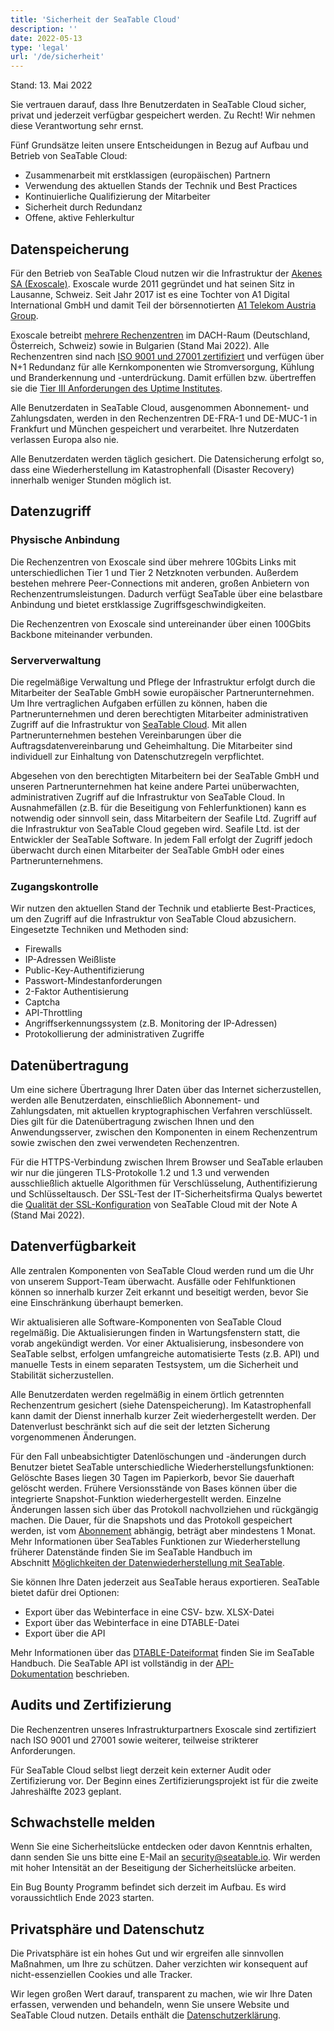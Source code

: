 ```yaml
---
title: 'Sicherheit der SeaTable Cloud'
description: ''
date: 2022-05-13
type: 'legal'
url: '/de/sicherheit'
---
```


Stand: 13. Mai 2022

Sie vertrauen darauf, dass Ihre Benutzerdaten in SeaTable Cloud sicher, privat und jederzeit verfügbar gespeichert werden. Zu Recht! Wir nehmen diese Verantwortung sehr ernst.

Fünf Grundsätze leiten unsere Entscheidungen in Bezug auf Aufbau und Betrieb von SeaTable Cloud:

- Zusammenarbeit mit erstklassigen (europäischen) Partnern
- Verwendung des aktuellen Stands der Technik und Best Practices
- Kontinuierliche Qualifizierung der Mitarbeiter
- Sicherheit durch Redundanz
- Offene, aktive Fehlerkultur

## Datenspeicherung

Für den Betrieb von SeaTable Cloud nutzen wir die Infrastruktur der [Akenes SA (Exoscale)](https://www.exoscale.com/). Exoscale wurde 2011 gegründet und hat seinen Sitz in Lausanne, Schweiz. Seit Jahr 2017 ist es eine Tochter von A1 Digital International GmbH und damit Teil der börsennotierten [A1 Telekom Austria Group](https://www.a1.group/de/home).

Exoscale betreibt [mehrere Rechenzentren](https://www.exoscale.com/datacenters/) im DACH-Raum (Deutschland, Österreich, Schweiz) sowie in Bulgarien (Stand Mai 2022). Alle Rechenzentren sind nach [ISO 9001 und 27001 zertifiziert](https://www.exoscale.com/compliance/) und verfügen über N+1 Redundanz für alle Kernkomponenten wie Stromversorgung, Kühlung und Branderkennung und -unterdrückung. Damit erfüllen bzw. übertreffen sie die [Tier III Anforderungen des Uptime Institutes](https://uptimeinstitute.com/tiers).

Alle Benutzerdaten in SeaTable Cloud, ausgenommen Abonnement- und Zahlungsdaten, werden in den Rechenzentren DE-FRA-1 und DE-MUC-1 in Frankfurt und München gespeichert und verarbeitet. Ihre Nutzerdaten verlassen Europa also nie.

Alle Benutzerdaten werden täglich gesichert. Die Datensicherung erfolgt so, dass eine Wiederherstellung im Katastrophenfall (Disaster Recovery) innerhalb weniger Stunden möglich ist.

## Datenzugriff

### Physische Anbindung

Die Rechenzentren von Exoscale sind über mehrere 10Gbits Links mit unterschiedlichen Tier 1 und Tier 2 Netzknoten verbunden. Außerdem bestehen mehrere Peer-Connections mit anderen, großen Anbietern von Rechenzentrumsleistungen. Dadurch verfügt SeaTable über eine belastbare Anbindung und bietet erstklassige Zugriffsgeschwindigkeiten.

Die Rechenzentren von Exoscale sind untereinander über einen 100Gbits Backbone miteinander verbunden.

### Serververwaltung

Die regelmäßige Verwaltung und Pflege der Infrastruktur erfolgt durch die Mitarbeiter der SeaTable GmbH sowie europäischer Partnerunternehmen. Um Ihre vertraglichen Aufgaben erfüllen zu können, haben die Partnerunternehmen und deren berechtigten Mitarbeiter administrativen Zugriff auf die Infrastruktur von [SeaTable Cloud](https://seatable.com/cloud/). Mit allen Partnerunternehmen bestehen Vereinbarungen über die Auftragsdatenvereinbarung und Geheimhaltung. Die Mitarbeiter sind individuell zur Einhaltung von Datenschutzregeln verpflichtet.

Abgesehen von den berechtigten Mitarbeitern bei der SeaTable GmbH und unseren Partnerunternehmen hat keine andere Partei unüberwachten, administrativen Zugriff auf die Infrastruktur von SeaTable Cloud. In Ausnahmefällen (z.B. für die Beseitigung von Fehlerfunktionen) kann es notwendig oder sinnvoll sein, dass Mitarbeitern der Seafile Ltd. Zugriff auf die Infrastruktur von SeaTable Cloud gegeben wird. Seafile Ltd. ist der Entwickler der SeaTable Software. In jedem Fall erfolgt der Zugriff jedoch überwacht durch einen Mitarbeiter der SeaTable GmbH oder eines Partnerunternehmens.

### Zugangskontrolle

Wir nutzen den aktuellen Stand der Technik und etablierte Best-Practices, um den Zugriff auf die Infrastruktur von SeaTable Cloud abzusichern. Eingesetzte Techniken und Methoden sind:

- Firewalls
- IP-Adressen Weißliste
- Public-Key-Authentifizierung
- Passwort-Mindestanforderungen
- 2-Faktor Authentisierung
- Captcha
- API-Throttling
- Angriffserkennungssystem (z.B. Monitoring der IP-Adressen)
- Protokollierung der administrativen Zugriffe

## Datenübertragung

Um eine sichere Übertragung Ihrer Daten über das Internet sicherzustellen, werden alle Benutzerdaten, einschließlich Abonnement- und Zahlungsdaten, mit aktuellen kryptographischen Verfahren verschlüsselt. Dies gilt für die Datenübertragung zwischen Ihnen und den Anwendungsserver, zwischen den Komponenten in einem Rechenzentrum sowie zwischen den zwei verwendeten Rechenzentren.

Für die HTTPS-Verbindung zwischen Ihrem Browser und SeaTable erlauben wir nur die jüngeren TLS-Protokolle 1.2 und 1.3 und verwenden ausschließlich aktuelle Algorithmen für Verschlüsselung, Authentifizierung und Schlüsseltausch. Der SSL-Test der IT-Sicherheitsfirma Qualys bewertet die [Qualität der SSL-Konfiguration](https://www.ssllabs.com/ssltest/) von SeaTable Cloud mit der Note A (Stand Mai 2022).

## Datenverfügbarkeit

Alle zentralen Komponenten von SeaTable Cloud werden rund um die Uhr von unserem Support-Team überwacht. Ausfälle oder Fehlfunktionen können so innerhalb kurzer Zeit erkannt und beseitigt werden, bevor Sie eine Einschränkung überhaupt bemerken.

Wir aktualisieren alle Software-Komponenten von SeaTable Cloud regelmäßig. Die Aktualisierungen finden in Wartungsfenstern statt, die vorab angekündigt werden. Vor einer Aktualisierung, insbesondere von SeaTable selbst, erfolgen umfangreiche automatisierte Tests (z.B. API) und manuelle Tests in einem separaten Testsystem, um die Sicherheit und Stabilität sicherzustellen.

Alle Benutzerdaten werden regelmäßig in einem örtlich getrennten Rechenzentrum gesichert (siehe Datenspeicherung). Im Katastrophenfall kann damit der Dienst innerhalb kurzer Zeit wiederhergestellt werden. Der Datenverlust beschränkt sich auf die seit der letzten Sicherung vorgenommenen Änderungen.

Für den Fall unbeabsichtigter Datenlöschungen und -änderungen durch Benutzer bietet SeaTable unterschiedliche Wiederherstellungsfunktionen: Gelöschte Bases liegen 30 Tagen im Papierkorb, bevor Sie dauerhaft gelöscht werden. Frühere Versionsstände von Bases können über die integrierte Snapshot-Funktion wiederhergestellt werden. Einzelne Änderungen lassen sich über das Protokoll nachvollziehen und rückgängig machen. Die Dauer, für die Snapshots und das Protokoll gespeichert werden, ist vom [Abonnement](https://seatable.io/preise/) abhängig, beträgt aber mindestens 1 Monat. Mehr Informationen über SeaTables Funktionen zur Wiederherstellung früherer Datenstände finden Sie im SeaTable Handbuch im Abschnitt [Möglichkeiten der Datenwiederherstellung mit SeaTable](https://seatable.io/docs/historie-und-versionen/moeglichkeiten-der-datenwiederherstellung/).

Sie können Ihre Daten jederzeit aus SeaTable heraus exportieren. SeaTable bietet dafür drei Optionen:

- Export über das Webinterface in eine CSV- bzw. XLSX-Datei
- Export über das Webinterface in eine DTABLE-Datei
- Export über die API

Mehr Informationen über das [DTABLE-Dateiformat](https://seatable.io/docs/handbuch/expertenwissen/dtable-dateiformat/) finden Sie im SeaTable Handbuch. Die SeaTable API ist vollständig in der [API-Dokumentation](https://api.seatable.io/) beschrieben.

## Audits und Zertifizierung

Die Rechenzentren unseres Infrastrukturpartners Exoscale sind zertifiziert nach ISO 9001 und 27001 sowie weiterer, teilweise strikterer Anforderungen.

Für SeaTable Cloud selbst liegt derzeit kein externer Audit oder Zertifizierung vor. Der Beginn eines Zertifizierungsprojekt ist für die zweite Jahreshälfte 2023 geplant.

## Schwachstelle melden

Wenn Sie eine Sicherheitslücke entdecken oder davon Kenntnis erhalten, dann senden Sie uns bitte eine E-Mail an [security@seatable.io](mailto:security@seatable.io). Wir werden mit hoher Intensität an der Beseitigung der Sicherheitslücke arbeiten.

Ein Bug Bounty Programm befindet sich derzeit im Aufbau. Es wird voraussichtlich Ende 2023 starten.

## Privatsphäre und Datenschutz

Die Privatsphäre ist ein hohes Gut und wir ergreifen alle sinnvollen Maßnahmen, um Ihre zu schützen. Daher verzichten wir konsequent auf nicht-essenziellen Cookies und alle Tracker.

Wir legen großen Wert darauf, transparent zu machen, wie wir Ihre Daten erfassen, verwenden und behandeln, wenn Sie unsere Website und SeaTable Cloud nutzen. Details enthält die [Datenschutzerklärung](https://seatable.io/datenschutz).
